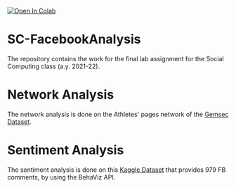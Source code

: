 [![Open In Colab](https://colab.research.google.com/assets/colab-badge.svg)](https://colab.research.google.com/drive/1IQ7unGmQj8EK9rR-npzz-N1Ngj1d6nLQ?usp=sharing)

# SC-FacebookAnalysis
The repository contains the work for the final lab assignment for the Social Computing class (a.y. 2021-22).

# Network Analysis
The network analysis is done on the Athletes' pages network of the [Gemsec Dataset](https://snap.stanford.edu/data/gemsec-Facebook.html).

# Sentiment Analysis
The sentiment analysis is done on this [Kaggle Dataset](https://www.kaggle.com/mortena/fb-sentiment/version/1) that provides 979 FB comments, by using the BehaViz API.
